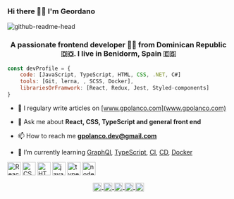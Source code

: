 ### Hi there 👋🏼 I'm Geordano

![github-readme-head](https://user-images.githubusercontent.com/22793458/87850608-df76cd80-c8f1-11ea-8395-8f071e966a9f.jpg)
<h3 align="center">A passionate frontend developer 👨‍💻 from Dominican Republic 🇩🇴. I live in Benidorm, Spain 🇪🇸</h3>

```js
const devProfile = {
    code: [JavaScript, TypeScript, HTML, CSS, .NET, C#]
    tools: [Git, lerna, , SCSS, Docker],
    librariesOrFramwork: [React, Redux, Jest, Styled-components]
}
```

- 📝 I regulary write articles on [www.gpolanco.com](www.gpolanco.com)

- 💬 Ask me about **React, CSS, TypeScript and general front end**

- 📫 How to reach me **gpolanco.dev@gmail.com**

- 🌱 I’m currently learning [GraphQl](https://graphql.org/), [TypeScript](https://www.typescriptlang.org/), [CI](https://es.wikipedia.org/wiki/Integraci%C3%B3n_continua), [CD](https://es.wikipedia.org/wiki/Entrega_continua), [Docker](https://www.docker.com/)

<p align="left">
    <img alt="React js" src="https://konpa.github.io/devicon/devicon.git/icons/react/react-original-wordmark.svg" alt="react" width="30" height="30"/> 
    <img alt="CSS 3" src="https://konpa.github.io/devicon/devicon.git/icons/css3/css3-original-wordmark.svg" alt="css3" width="30" height="30"/> 
    <img alt="HTML 5" src="https://konpa.github.io/devicon/devicon.git/icons/html5/html5-original-wordmark.svg" alt="html5" width="30" height="30"/> 
    <img alt="javascript" src="https://konpa.github.io/devicon/devicon.git/icons/javascript/javascript-original.svg" alt="javascript" width="30" height="30"/> 
    <img src="https://konpa.github.io/devicon/devicon.git/icons/typescript/typescript-original.svg" alt="typescript" width="30" height="30"/> 
    <img alt="node js" src="https://konpa.github.io/devicon/devicon.git/icons/nodejs/nodejs-original-wordmark.svg" alt="nodejs" width="30" height="30"/>
</p>

<p align="center">
    <a title="stackoverflow" href="https://stackoverflow.com/geordano-polanco" target="blank">
        <img align="center" src="https://cdn.jsdelivr.net/npm/simple-icons@3.0.1/icons/stackoverflow.svg" alt="stackoverflow" height="20" width="20" />
    </a>
    <a href="https://instagram.com/gpolanco.dev" target="blank">
        <img align="center" src="https://cdn.jsdelivr.net/npm/simple-icons@3.0.1/icons/instagram.svg" alt="gpolanco.dev" height="20" width="20" />
    </a>
    <a href="https://twitter.com/geordano polanco" target="blank" title="Follow me on twitter">
        <img align="center" src="https://cdn.jsdelivr.net/npm/simple-icons@3.0.1/icons/twitter.svg" alt="twitter" height="20" width="20" />
    </a>
    <a href="https://fb.com/gpolancoblog" target="blank">
        <img align="center" src="https://cdn.jsdelivr.net/npm/simple-icons@3.0.1/icons/facebook.svg" alt="gpolancoblog" height="20" width="20" />
    </a>
    <a href="https://linkedin.com/in/geordanopolanco" target="blank"  title="Follow me on linkedin">
        <img align="center" src="https://cdn.jsdelivr.net/npm/simple-icons@3.0.1/icons/linkedin.svg" alt="linkedin" height="20" width="20" />
    </a>
</p>
